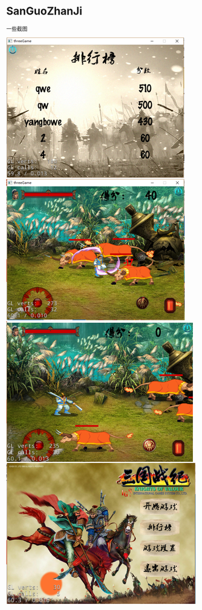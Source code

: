 # SanGuoZhanJi


一些截图

![](https://github.com/DaQiZi/SanGuoZhanJi/raw/master/gif/图片1.png)
![](https://github.com/DaQiZi/SanGuoZhanJi/raw/master/gif/图片2.png)
![](https://github.com/DaQiZi/SanGuoZhanJi/raw/master/gif/图片3.png)
![](https://github.com/DaQiZi/SanGuoZhanJi/raw/master/gif/图片4.png)

